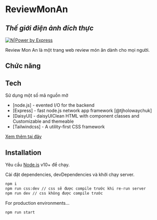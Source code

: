 # ReviewMonAn

## _Thế giới điện ảnh đích thực_

[![N|Power by Express](https://img.shields.io/badge/express-powered-brightgreen)](https://img.shields.io/badge/express-powered-brightgreen)

Review Mon An là một trang web review món ăn dành cho mọi người.

## Chức năng

## Tech

Sử dụng một số mã nguồn mở

- [node.js] - evented I/O for the backend
- [Express] - fast node.js network app framework [@tjholowaychuk]
- [DaisyUI] - daisyUIClean HTML with component classes and Customizable and themeable
- [Tailwindcss] - A utility-first CSS framework

[Xem thêm tại đây](/package.json)

## Installation

Yêu cầu [Node.js](https://nodejs.org/) v10+ để chạy.

Cài đặt dependencies, devDependencies và khởi chạy server.

```sh
npm i
npm run css:dev // css sẽ được compile trước khi re-run server
npm run dev // css không được compile trước
```

For production environments...

```sh
npm run start
```
